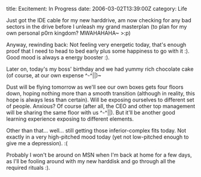 title: Excitement: In Progress
date: 2006-03-02T13:39:00Z
category: Life

Just got the IDE cable for my new harddrive, am now checking for any bad sectors in the drive before I unleash my grand masterplan (to plan for my own personal p0rn kingdom? MWAHAHAHA~ &gt;:p)

Anyway, rewinding back:
Not feeling very energetic today, that's enough proof that I need to head to bed early plus some happiness to go with it :). Good mood is always a energy booster :).

Later on, today's my boss' birthday and we had yummy rich chocolate cake (of course, at our own expense ^-^||)~

Dust will be flying tomorrow as we'll see our own boxes gets four floors down, hoping nothing more than a smooth transition (although in reality, this hope is always less than certain). Will be exposing ourselves to different set of people. Anxious? Of course (after all, the CEO and other top management will be sharing the same floor with us ^-^||). But it'll be another good learning experience exposing to different elements.

Other than that… well… still getting those inferior-complex fits today. Not exactly in a very high-pitched mood today (yet not low-pitched enough to give me a depression). :(

Probably I won't be around on MSN when I'm back at home for a few days, as I'll be fooling around with my new harddisk and go through all the required rituals :).
